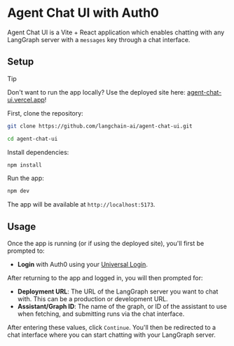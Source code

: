 # Agent Chat UI with Auth0

Agent Chat UI is a Vite + React application which enables chatting with any LangGraph server with a `messages` key through a chat interface.

## Setup

> [!TIP]
> Don't want to run the app locally? Use the deployed site here: [agent-chat-ui.vercel.app](https://agentchat.vercel.app)!

First, clone the repository:

```bash
git clone https://github.com/langchain-ai/agent-chat-ui.git

cd agent-chat-ui
```

Install dependencies:

```bash
npm install
```

Run the app:

```bash
npm dev
```

The app will be available at `http://localhost:5173`.

## Usage

Once the app is running (or if using the deployed site), you'll first be prompted to:
- **Login** with Auth0 using your [Universal Login](https://auth0.com/docs/authenticate/login/auth0-universal-login).

After returning to the app and logged in, you will then prompted for:
- **Deployment URL**: The URL of the LangGraph server you want to chat with. This can be a production or development URL.
- **Assistant/Graph ID**: The name of the graph, or ID of the assistant to use when fetching, and submitting runs via the chat interface.

After entering these values, click `Continue`. You'll then be redirected to a chat interface where you can start chatting with your LangGraph server.
